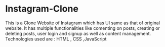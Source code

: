 # Instagram-Clone
This is a Clone Website of Instagram which has UI same as that of original website. It has multiple functionalities like comenting on posts, creating or deleting posts, user login and signup as well as content management. Technologies used are : HTML , CSS ,JavaScript
